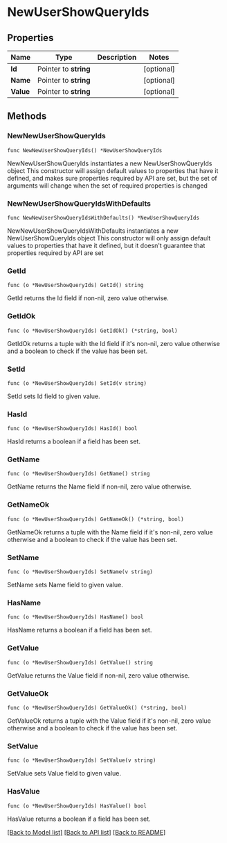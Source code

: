 # NewUserShowQueryIds

## Properties

Name | Type | Description | Notes
------------ | ------------- | ------------- | -------------
**Id** | Pointer to **string** |  | [optional] 
**Name** | Pointer to **string** |  | [optional] 
**Value** | Pointer to **string** |  | [optional] 

## Methods

### NewNewUserShowQueryIds

`func NewNewUserShowQueryIds() *NewUserShowQueryIds`

NewNewUserShowQueryIds instantiates a new NewUserShowQueryIds object
This constructor will assign default values to properties that have it defined,
and makes sure properties required by API are set, but the set of arguments
will change when the set of required properties is changed

### NewNewUserShowQueryIdsWithDefaults

`func NewNewUserShowQueryIdsWithDefaults() *NewUserShowQueryIds`

NewNewUserShowQueryIdsWithDefaults instantiates a new NewUserShowQueryIds object
This constructor will only assign default values to properties that have it defined,
but it doesn't guarantee that properties required by API are set

### GetId

`func (o *NewUserShowQueryIds) GetId() string`

GetId returns the Id field if non-nil, zero value otherwise.

### GetIdOk

`func (o *NewUserShowQueryIds) GetIdOk() (*string, bool)`

GetIdOk returns a tuple with the Id field if it's non-nil, zero value otherwise
and a boolean to check if the value has been set.

### SetId

`func (o *NewUserShowQueryIds) SetId(v string)`

SetId sets Id field to given value.

### HasId

`func (o *NewUserShowQueryIds) HasId() bool`

HasId returns a boolean if a field has been set.

### GetName

`func (o *NewUserShowQueryIds) GetName() string`

GetName returns the Name field if non-nil, zero value otherwise.

### GetNameOk

`func (o *NewUserShowQueryIds) GetNameOk() (*string, bool)`

GetNameOk returns a tuple with the Name field if it's non-nil, zero value otherwise
and a boolean to check if the value has been set.

### SetName

`func (o *NewUserShowQueryIds) SetName(v string)`

SetName sets Name field to given value.

### HasName

`func (o *NewUserShowQueryIds) HasName() bool`

HasName returns a boolean if a field has been set.

### GetValue

`func (o *NewUserShowQueryIds) GetValue() string`

GetValue returns the Value field if non-nil, zero value otherwise.

### GetValueOk

`func (o *NewUserShowQueryIds) GetValueOk() (*string, bool)`

GetValueOk returns a tuple with the Value field if it's non-nil, zero value otherwise
and a boolean to check if the value has been set.

### SetValue

`func (o *NewUserShowQueryIds) SetValue(v string)`

SetValue sets Value field to given value.

### HasValue

`func (o *NewUserShowQueryIds) HasValue() bool`

HasValue returns a boolean if a field has been set.


[[Back to Model list]](../README.md#documentation-for-models) [[Back to API list]](../README.md#documentation-for-api-endpoints) [[Back to README]](../README.md)



